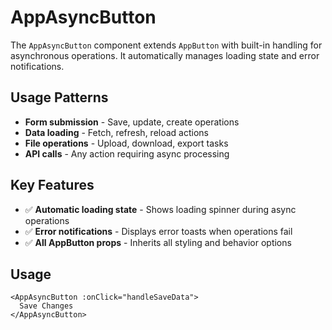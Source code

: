 # AppAsyncButton

The `AppAsyncButton` component extends `AppButton` with built-in handling for asynchronous operations. It automatically manages loading state and error notifications.

## Usage Patterns

- **Form submission** - Save, update, create operations
- **Data loading** - Fetch, refresh, reload actions  
- **File operations** - Upload, download, export tasks
- **API calls** - Any action requiring async processing

## Key Features

- ✅ **Automatic loading state** - Shows loading spinner during async operations
- ✅ **Error notifications** - Displays error toasts when operations fail  
- ✅ **All AppButton props** - Inherits all styling and behavior options

## Usage

```vue
<AppAsyncButton :onClick="handleSaveData">
  Save Changes
</AppAsyncButton>
```
